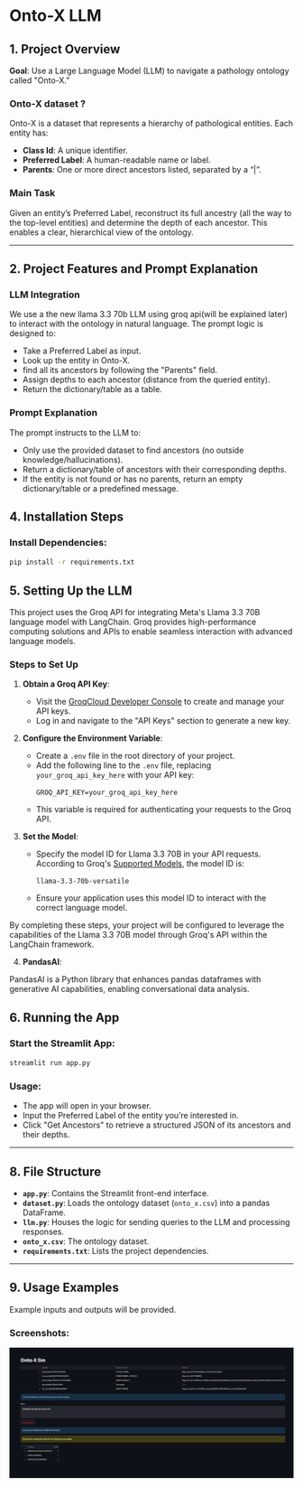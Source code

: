 
# Onto-X LLM

## 1. Project Overview
**Goal**: Use a Large Language Model (LLM) to navigate a pathology ontology called "Onto-X."

### Onto-X dataset ?
Onto-X is a dataset that represents a hierarchy of pathological entities. Each entity has:
- **Class Id**: A unique identifier.
- **Preferred Label**: A human-readable name or label.
- **Parents**: One or more direct ancestors listed, separated by a “|”.

### Main Task
Given an entity’s Preferred Label, reconstruct its full ancestry (all the way to the top-level entities) and determine the depth of each ancestor. This enables a clear, hierarchical view of the ontology.

---

## 2. Project Features and Prompt Explanation

### LLM Integration
We use a the new llama 3.3 70b LLM using groq api(will be explained later)  to interact with the ontology in natural language. The prompt logic is designed to:
- Take a Preferred Label as input.
- Look up the entity in Onto-X.
-  find all its ancestors by following the "Parents" field.
- Assign depths to each ancestor (distance from the queried entity).
- Return the dictionary/table as a table.

### Prompt Explanation
The prompt instructs to the LLM to:
- Only use the provided dataset to find ancestors (no outside knowledge/hallucinations).
- Return a dictionary/table of ancestors with their corresponding depths.
- If the entity is not found or has no parents, return an empty dictionary/table or a predefined message.


## 4. Installation Steps

### Install Dependencies:
```bash
pip install -r requirements.txt
```

## 5. Setting Up the LLM

This project uses the Groq API for integrating Meta's Llama 3.3 70B language model with LangChain. Groq provides high-performance computing solutions and APIs to enable seamless interaction with advanced language models.

### Steps to Set Up

1. **Obtain a Groq API Key**:
   - Visit the [GroqCloud Developer Console](https://console.groq.com/docs/api-keys) to create and manage your API keys.
   - Log in and navigate to the "API Keys" section to generate a new key.

2. **Configure the Environment Variable**:
   - Create a `.env` file in the root directory of your project.
   - Add the following line to the `.env` file, replacing `your_groq_api_key_here` with your API key:
     ```env
     GROQ_API_KEY=your_groq_api_key_here
     ```
   - This variable is required for authenticating your requests to the Groq API.

3. **Set the Model**:
   - Specify the model ID for Llama 3.3 70B in your API requests. According to Groq's [Supported Models](https://console.groq.com/docs/models), the model ID is:
     ```
     llama-3.3-70b-versatile
     ```
   - Ensure your application uses this model ID to interact with the correct language model.

By completing these steps, your project will be configured to leverage the capabilities of the Llama 3.3 70B model through Groq's API within the LangChain framework.

4. **PandasAI**:

PandasAI is a Python library that enhances pandas dataframes with generative AI capabilities, enabling conversational data analysis.
## 6. Running the App

### Start the Streamlit App:
```bash
streamlit run app.py
```

### Usage:
- The app will open in your browser.
- Input the Preferred Label of the entity you’re interested in.
- Click "Get Ancestors" to retrieve a structured JSON of its ancestors and their depths.

---

## 8. File Structure
- **`app.py`**: Contains the Streamlit front-end interface.
- **`dataset.py`**: Loads the ontology dataset (`onto_x.csv`) into a pandas DataFrame.
- **`llm.py`**: Houses the logic for sending queries to the LLM and processing responses.
- **`onto_x.csv`**: The ontology dataset.
- **`requirements.txt`**: Lists the project dependencies.

---

## 9. Usage Examples

Example inputs and outputs will be provided.

### Screenshots:
![Screenshot of app Interface](screenshots\llm_screenshot.png)

